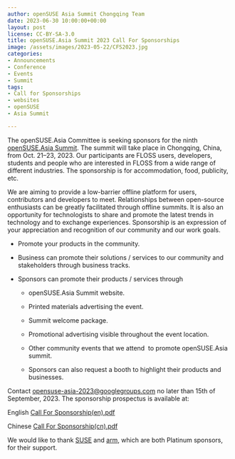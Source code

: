 ```yaml
---
author: openSUSE Asia Summit Chongqing Team
date: 2023-06-30 10:00:00+00:00
layout: post
license: CC-BY-SA-3.0
title: openSUSE.Asia Summit 2023 Call For Sponsorships
image: /assets/images/2023-05-22/CFS2023.jpg
categories:
- Announcements
- Conference
- Events
- Summit
tags:
- Call for Sponsorships
- websites
- openSUSE
- Asia Summit

---
```


The openSUSE.Asia Committee is seeking sponsors for the ninth [openSUSE.Asia Summit](https://events.opensuse.org/). The summit will take place in Chongqing, China, from Oct. 21–23, 2023. Our participants are FLOSS users, developers, students and people who are interested in FLOSS from a wide range of different industries. The sponsorship is for accommodation, food, publicity, etc.

We are aiming to provide a low-barrier offline platform for users, contributors and developers to meet. Relationships between open-source enthusiasts can be greatly facilitated through offline summits. It is also an opportunity for technologists to share and promote the latest trends in technology and to exchange experiences. Sponsorship is an expression of your appreciation and recognition of our community and our work goals.

 	
  * Promote your products in the community.

 	
  * Business can promote their solutions / services to our community and stakeholders through business tracks.

 	
  * Sponsors can promote their products / services through

 	
    * openSUSE.Asia Summit website.

 	
    * Printed materials advertising the event.

 	
    * Summit welcome package.

 	
    * Promotional advertising visible throughout the event location.

 	
    * Other community events that we attend  to promote openSUSE.Asia summit.

 	
    * Sponsors can also request a booth to highlight their products and businesses.


Contact [opensuse-asia-2023@googlegroups.com](mailto:opensuse-asia-2023@googlegroups.com) no later than 15th of September, 2023. The sponsorship prospectus is available at:

English [Call For Sponsorship(en).pdf](https://cloud.hillwoodhome.net/index.php/s/x6Gz8HPoySKXBMs)

Chinese [Call For Sponsorship(cn).pdf](https://cloud.hillwoodhome.net/index.php/s/TRwpni8eS72Kk2f)

We would like to thank [SUSE](https://www.suse.com/) and [arm](https://www.arm.com/), which are both Platinum sponsors, for their support.
